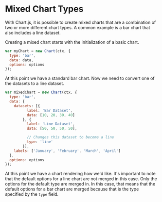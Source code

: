 # Mixed Chart Types

With Chart.js, it is possible to create mixed charts that are a combination of two or more different chart types. A common example is a bar chart that also includes a line dataset.

Creating a mixed chart starts with the initialization of a basic chart.

```javascript
var myChart = new Chart(ctx, {
  type: 'bar',
  data: data,
  options: options
});
```

At this point we have a standard bar chart. Now we need to convert one of the datasets to a line dataset.

```javascript
var mixedChart = new Chart(ctx, {
  type: 'bar',
  data: {
    datasets: [{
          label: 'Bar Dataset',
          data: [10, 20, 30, 40]
        }, {
          label: 'Line Dataset',
          data: [50, 50, 50, 50],

          // Changes this dataset to become a line
          type: 'line'
        }],
    labels: ['January', 'February', 'March', 'April']
  },
  options: options
});
```

At this point we have a chart rendering how we'd like. It's important to note that the default options for a line chart are not merged in this case. Only the options for the default type are merged in. In this case, that means that the default options for a bar chart are merged because that is the type specified by the `type` field.
